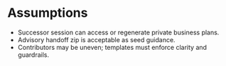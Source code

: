 # Assumptions

- Successor session can access or regenerate private business plans.
- Advisory handoff zip is acceptable as seed guidance.
- Contributors may be uneven; templates must enforce clarity and guardrails.